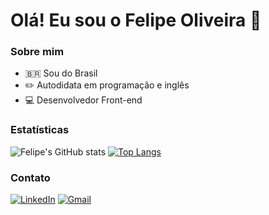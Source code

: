 # Olá! Eu sou o Felipe Oliveira 👋

### Sobre mim

<ul>
    <li>🇧🇷 Sou do Brasil</li>
    <li>✏️ Autodidata em programação e inglês</li>
    <li>💻 Desenvolvedor Front-end</li>
</ul>

### Estatísticas

![Felipe's GitHub stats](https://github-readme-stats.vercel.app/api?username=FelipeOliveira2004&include_all_commits=true&theme=dark) [![Top Langs](https://github-readme-stats.vercel.app/api/top-langs/?username=FelipeOliveira2004&layout=compact&theme=dark)](https://github.com/FelipeOliveira2004/github-readme-stats)

### Contato

[![LinkedIn](https://img.shields.io/badge/LinkedIn-0077B5?style=for-the-badge&logo=linkedin&logoColor=white)](https://www.linkedin.com/in/felipeoliveira2004/) [![Gmail](https://img.shields.io/badge/Gmail-D14836?style=for-the-badge&logo=gmail&logoColor=white)](mailto:felipeo2015123@gmail.com)
